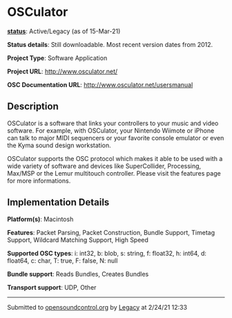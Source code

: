 # OSCulator

**[status](../implementation-status.html)**: Active/Legacy (as of 15-Mar-21)

**Status details**: 
Still downloadable.  Most recent version dates from 2012.

**Project Type**: Software Application

**Project URL**: <http://www.osculator.net/>

**OSC Documentation URL**: <http://www.osculator.net/usersmanual>

## Description

OSCulator is a software that links your controllers to your music and video software. For example, with OSCulator, your Nintendo Wiimote or iPhone can talk to major MIDI sequencers or your favorite console emulator or even the Kyma sound design workstation. <p> OSCulator supports the OSC protocol which makes it able to be used with a wide variety of software and devices like SuperCollider, Processing, Max/MSP or the Lemur multitouch controller. Please visit the features page for more informations.

## Implementation Details

**Platform(s)**: Macintosh

**Features**: Packet Parsing, Packet Construction, Bundle Support, Timetag Support, Wildcard Matching Support, High Speed

**Supported OSC types**: i: int32, b: blob, s: string, f: float32, h: int64, d: float64, c: char, T: true, F: false, N: null

**Bundle support**: Reads Bundles, Creates Bundles

**Transport support**: UDP, Other

---
Submitted to [opensoundcontrol.org](https://opensoundcontrol.org) by [Legacy](legacy-site.html) at 2/24/21 12:33
